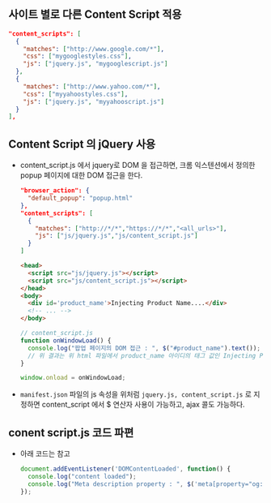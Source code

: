 ## 사이트 별로 다른 Content Script 적용

  ``` json
  "content_scripts": [
    {
      "matches": ["http://www.google.com/*"],
      "css": ["mygooglestyles.css"],
      "js": ["jquery.js", "mygooglescript.js"]
    },
    {
      "matches": ["http://www.yahoo.com/*"],
      "css": ["myyahoostyles.css"],
      "js": ["jquery.js", "myyahooscript.js"]
    }
  ],
  ```

## Content Script 의 jQuery 사용
- content_script.js 에서 jquery로 DOM 을 접근하면, 크롬 익스텐션에서 정의한 popup 페이지에 대한 DOM 접근을 한다.

  ``` json
  "browser_action": {
    "default_popup": "popup.html"
  },
  "content_scripts": [
    {
      "matches": ["http://*/*","https://*/*","<all_urls>"],
      "js": ["js/jquery.js","js/content_script.js"]
    }
  ]
  ```

  ``` html
  <head>
    <script src="js/jquery.js"></script>
    <script src="js/content_script.js"></script>
  </head>
  <body>
    <div id='product_name'>Injecting Product Name....</div>
    <!-- ... -->
  </body>
  ```

  ``` javascript
  // content_script.js
  function onWindowLoad() {
    console.log("팝업 페이지의 DOM 접근 : ", $("#product_name").text());
    // 위 결과는 위 html 파일에서 product_name 아이디의 태그 값인 Injecting Product Name.... 이 된다.
  }

  window.onload = onWindowLoad;
  ```

- `manifest.json` 파일의 js 속성을 위처럼 `jquery.js, content_script.js` 로 지정하면 content_script 에서 $ 연산자 사용이 가능하고, ajax 콜도 가능하다.


## conent script.js 코드 파편
- 아래 코드는 참고

  ``` javascript
  document.addEventListener('DOMContentLoaded', function() {
    console.log("content loaded");
    console.log("Meta description property : ", $('meta[property="og:description"]'));
  });
  ```
